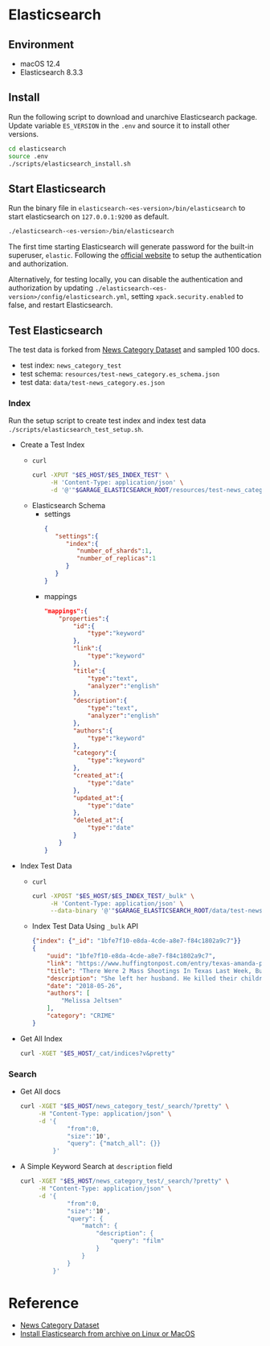 # Elasticsearch


## Environment
- macOS 12.4
- Elasticsearch 8.3.3


## Install
Run the following script to download and unarchive Elasticsearch package.
Update variable `ES_VERSION` in the `.env` and source it to install other
versions.
  ```bash
  cd elasticsearch
  source .env
  ./scripts/elasticsearch_install.sh
  ```


## Start Elasticsearch
Run the binary file in `elasticsearch-<es-version>/bin/elasticsearch` to start
elasticsearch on `127.0.0.1:9200` as default.
  ```bash
  ./elasticsearch-<es-version>/bin/elasticsearch
  ```

The first time starting Elasticsearch will generate password for the
built-in superuser, `elastic`. Following the [official
website](https://www.elastic.co/guide/en/elasticsearch/reference/current/targz.html#targz-running)
to setup the authentication and authorization.

Alternatively, for testing locally, you can disable the authentication and
authorization by updating
`./elasticsearch-<es-version>/config/elasticsearch.yml`, setting
`xpack.security.enabled` to false, and restart Elasticsearch.

## Test Elasticsearch
The test data is forked from [News Category
Dataset](https://www.kaggle.com/datasets/rmisra/news-category-dataset) and
sampled 100 docs.

- test index: `news_category_test`
- test schema: `resources/test-news_category.es_schema.json`
- test data: `data/test-news_category.es.json`

### Index
Run the setup script to create test index and index test data
`./scripts/elasticsearch_test_setup.sh`.

- Create a Test Index
  - `curl`
    ```bash
    curl -XPUT "$ES_HOST/$ES_INDEX_TEST" \
         -H 'Content-Type: application/json' \
         -d '@'"$GARAGE_ELASTICSEARCH_ROOT/resources/test-news_category.es_schema.json"
    ```
  - Elasticsearch Schema
    - settings
      ```json
      {
         "settings":{
            "index":{
               "number_of_shards":1,
               "number_of_replicas":1
            }
         }
      }
      ```
    - mappings
      ```json
      "mappings":{
          "properties":{
              "id":{
                  "type":"keyword"
              },
              "link":{
                  "type":"keyword"
              },
              "title":{
                  "type":"text",
                  "analyzer":"english"
              },
              "description":{
                  "type":"text",
                  "analyzer":"english"
              },
              "authors":{
                  "type":"keyword"
              },
              "category":{
                  "type":"keyword"
              },
              "created_at":{
                  "type":"date"
              },
              "updated_at":{
                  "type":"date"
              },
              "deleted_at":{
                  "type":"date"
              }
          }
      }
      ```

- Index Test Data
  - `curl`
    ```bash
    curl -XPOST "$ES_HOST/$ES_INDEX_TEST/_bulk" \
         -H 'Content-Type: application/json' \
         --data-binary '@'"$GARAGE_ELASTICSEARCH_ROOT/data/test-news_category.es.json"
    ```
  - Index Test Data Using `_bulk` API
    ```json
    {"index": {"_id": "1bfe7f10-e8da-4cde-a8e7-f84c1802a9c7"}}
    {
        "uuid": "1bfe7f10-e8da-4cde-a8e7-f84c1802a9c7",
        "link": "https://www.huffingtonpost.com/entry/texas-amanda-painter-mass-shooting_us_5b081ab4e4b0802d69caad89",
        "title": "There Were 2 Mass Shootings In Texas Last Week, But Only 1 On TV",
        "description": "She left her husband. He killed their children. Just another day in America.",
        "date": "2018-05-26",
        "authors": [
            "Melissa Jeltsen"
        ],
        "category": "CRIME"
    }
    ```

- Get All Index
  ```bash
  curl -XGET "$ES_HOST/_cat/indices?v&pretty"
  ```


### Search

  - Get All docs
    ```bash
    curl -XGET "$ES_HOST/news_category_test/_search/?pretty" \
         -H "Content-Type: application/json" \
         -d '{
                 "from":0,
                 "size":'10',
                 "query": {"match_all": {}}
             }'
    ```

  - A Simple Keyword Search at `description` field
    ```bash
    curl -XGET "$ES_HOST/news_category_test/_search/?pretty" \
         -H "Content-Type: application/json" \
         -d '{
                 "from":0,
                 "size":'10',
                 "query": {
                     "match": {
                         "description": {
                             "query": "film"
                         }
                     }
                 }
             }'
    ```


# Reference
- [News Category Dataset](https://www.kaggle.com/datasets/rmisra/news-category-dataset)
- [Install Elasticsearch from archive on Linux or MacOS](https://www.elastic.co/guide/en/elasticsearch/reference/current/targz.html#targz-running)
